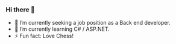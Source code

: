 ### Hi there 👋

- 🔭 I’m currently seeking a job position as a Back end developer.
- 🌱 I’m currently learning C# / ASP.NET.
- ⚡ Fun fact: Love Chess!
<!--
**LeonardoGSena/LeonardoGSena** is a ✨ _special_ ✨ repository because its `README.md` (this file) appears on your GitHub profile.

Here are some ideas to get you started:

- 🔭 I’m currently seeking a job position as a Back end developer.
- 🌱 I’m currently learning c# / ASP.Net.
- ⚡ Fun fact: Love Chess!
-->
